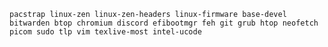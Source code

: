 `pacstrap linux-zen linux-zen-headers linux-firmware base-devel bitwarden btop chromium discord efibootmgr feh git grub htop neofetch picom sudo tlp vim texlive-most intel-ucode`
